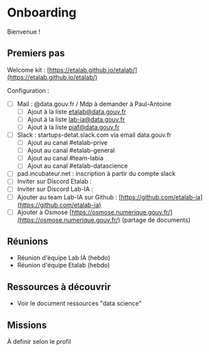 # Onboarding 

Bienvenue ! 

## Premiers pas 

Welcome kit : [https://etalab.github.io/etalab/](https://etalab.github.io/etalab/)

Configuration : 
- [ ] Mail : @data.gouv.fr / Mdp à demander à Paul-Antoine
    - [ ] Ajout à la liste etalab@data.gouv.fr
    - [ ] Ajout à la liste lab-ia@data.gouv.fr
    - [ ] Ajout à la liste piaf@data.gouv.fr
    
- [ ] Slack : startups-detat.slack.com via email data.gouv.fr
    - [ ] Ajout au canal #etalab-prive
    - [ ] Ajout au canal #etalab-general
    - [ ] Ajout au canal #team-labia
    - [ ] Ajout au canal #etalab-datascience
- [ ] pad.incubateur.net : inscription à partir du compte slack 
- [ ] Inviter sur Discord Etalab : 
- [ ] Inviter sur Discord Lab-IA : 
- [ ] Ajouter au team Lab-IA sur Github : [https://github.com/etalab-ia](https://github.com/etalab-ia)
- [ ] Ajouter à Osmose [https://osmose.numerique.gouv.fr/](https://osmose.numerique.gouv.fr/) (partage de documents)

## Réunions

- Réunion d'équipe Lab IA (hebdo)
- Réunion d'équipe Etalab (hebdo)

## Ressources à découvrir 

- Voir le document ressources "data science"

## Missions

À definir selon le profil

